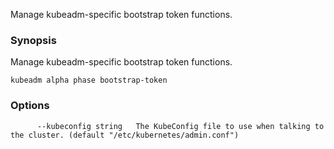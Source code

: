 
Manage kubeadm-specific bootstrap token functions.

### Synopsis


Manage kubeadm-specific bootstrap token functions.

```
kubeadm alpha phase bootstrap-token
```

### Options

```
      --kubeconfig string   The KubeConfig file to use when talking to the cluster. (default "/etc/kubernetes/admin.conf")
```

